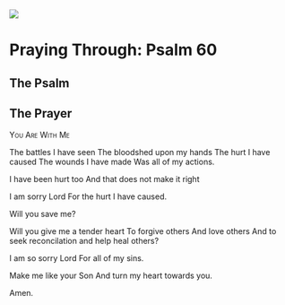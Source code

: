 <img class="intro-left" style="margin-top:10px" src="/images/art-paris-psalter.jpg">

# Praying Through: Psalm 60

<p style="clear:both;">

## The Psalm

## The Prayer

<div style="font-variant: small-caps;">
You Are With Me
</div>


The battles I have seen
The bloodshed upon my hands
The hurt I have caused
The wounds I have made
Was all of my actions.

I have been hurt too
And that does not make it right

I am sorry Lord
For the hurt I have caused.

Will you save me?

Will you give me a tender heart
To forgive others
And love others
And to seek reconcilation
and help heal others?

I am so sorry Lord
For all of my sins.

Make me like your Son
And turn my heart towards you.

Amen.
